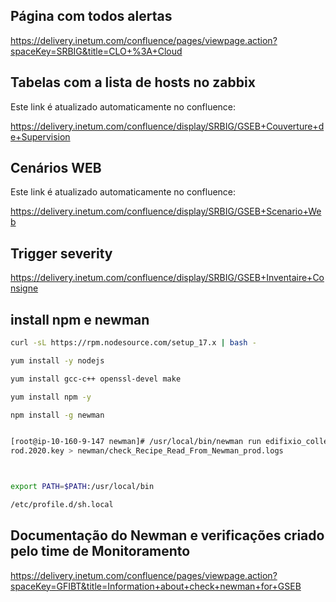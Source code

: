 ## Página com todos alertas
https://delivery.inetum.com/confluence/pages/viewpage.action?spaceKey=SRBIG&title=CLO+%3A+Cloud

## Tabelas com a lista de hosts no zabbix
Este link é atualizado automaticamente no confluence: </br>

https://delivery.inetum.com/confluence/display/SRBIG/GSEB+Couverture+de+Supervision

## Cenários WEB
Este link é atualizado automaticamente no confluence: </br>

https://delivery.inetum.com/confluence/display/SRBIG/GSEB+Scenario+Web

## Trigger severity

https://delivery.inetum.com/confluence/display/SRBIG/GSEB+Inventaire+Consigne



## install npm e newman

```sh
curl -sL https://rpm.nodesource.com/setup_17.x | bash -

yum install -y nodejs

yum install gcc-c++ openssl-devel make

yum install npm -y

npm install -g newman


[root@ip-10-160-9-147 newman]# /usr/local/bin/newman run edifixio_collection.json --environment env-aws-prod.json  --globals globals.json --folder 'Probe 9 to 10' --timeout 15000 --ssl-client-cert dcp-prod.2020.crt --ssl-client-key dcp-p
rod.2020.key > newman/check_Recipe_Read_From_Newman_prod.logs



export PATH=$PATH:/usr/local/bin

/etc/profile.d/sh.local
```

## Documentação do Newman e verificações criado pelo time de Monitoramento
https://delivery.inetum.com/confluence/pages/viewpage.action?spaceKey=GFIBT&title=Information+about+check+newman+for+GSEB
